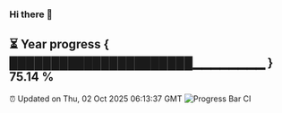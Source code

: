 ### Hi there 👋
⏳ Year progress { ██████████████████████▁▁▁▁▁▁▁▁ } 75.14 %
---
⏰ Updated on Thu, 02 Oct 2025 06:13:37 GMT
![Progress Bar CI](https://github.com/Moyi321/Moyi321/workflows/Progress%20Bar%20CI/badge.svg)
